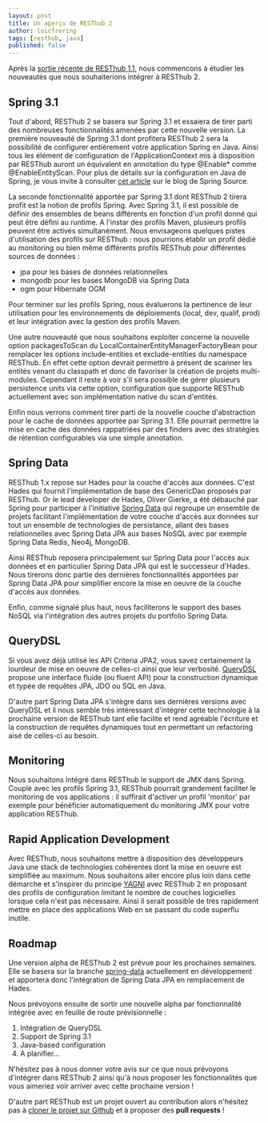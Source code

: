 ```yaml
---
layout: post
title: Un aperçu de RESThub 2
author: loicfrering
tags: [resthub, java]
published: false
---
```


Après la [sortie récente de RESThub
1.1](http://pullrequest.org/2011/06/28/resthub-1-1.html), nous
commencons à étudier les nouveautés que nous souhaiterions intégrer à
RESThub 2.

## Spring 3.1

Tout d'abord, RESThub 2 se basera sur Spring 3.1 et essaiera de tirer
parti des nombreuses fonctionnalités amenées par cette nouvelle version.
La première nouveauté de Spring 3.1 dont profitera RESThub 2 sera la
possibilité de configurer entièrement votre application Spring en Java.
Ainsi tous les élément de configuration de l'ApplicationContext mis à
disposition par RESThub auront un équivalent en annotation du type
@Enable\* comme @EnableEntityScan.  Pour plus de détails sur la
configuration en Java de Spring, je vous invite à consulter [cet
article](http://blog.springsource.com/2011/06/10/spring-3-1-m2-configuration-enhancements/)
sur le blog de Spring Source.

La seconde fonctionnalité apportée par Spring 3.1 dont RESThub 2 tirera
profit est la notion de profils Spring. Avec Spring 3.1, il est possible
de définir des ensembles de beans différents en fonction d'un profil
donné qui peut être défini au runtime. A l'instar des profils Maven,
plusieurs profils peuvent être activés simultanément. Nous envisageons
quelques pistes d'utilisation des profils sur RESThub : nous pourrions
établir un profil dédié au monitoring ou bien même différents profils
RESThub pour différentes sources de données :

* jpa pour les bases de données relationnelles
* mongodb pour les bases MongoDB via Spring Data
* ogm pour Hibernate OGM

Pour terminer sur les profils Spring, nous évaluerons la pertinence de
leur utilisation pour les environnements de déploiements (local, dev,
qualif, prod) et leur intégration avec la gestion des profils Maven.

Une autre nouveauté que nous souhaitons exploiter concerne la nouvelle
option packagesToScan du LocalContainerEntityManagerFactoryBean pour
remplacer les options include-entities et exclude-entities du namespace
RESThub. En effet cette option devrait permettre à présent de scanner
les entités venant du classpath et donc de favoriser la création de
projets multi-modules.  Cependant il reste à voir s'il sera possible de
gérer plusieurs persistence units via cette option, configuration que
supporte RESThub actuellement avec son implémentation native du scan
d'entités.

Enfin nous verrons comment tirer parti de la nouvelle couche
d'abstraction pour le cache de données apportée par Spring 3.1. Elle
pourrait permettre la mise en cache des données rappatriées par des
finders avec des stratégies de rétention configurables via une simple
annotation.

## Spring Data

RESThub 1.x repose sur Hades pour la couche d'accès aux données. C'est
Hades qui fournit l'implémentation de base des GenericDao proposés par
RESThub. Or le lead developer de Hades, Oliver Gierke, a été débauché
par Spring pour participer à l'initiative [Spring
Data](http://www.springsource.org/spring-data) qui regroupe un ensemble
de projets facilitant l'implémentation de votre couche d'accès aux
données sur tout un ensemble de technologies de persistance, allant des
bases relationnelles avec Spring Data JPA aux bases NoSQL avec par
exemple Spring Data Redis, Neo4j, MongoDB.

Ainsi RESThub reposera principalement sur Spring Data pour l'accès aux
données et en particulier Spring Data JPA qui est le successeur d'Hades.
Nous tirerons donc partie des dernières fonctionnalités apportées par
Spring Data JPA pour simplifier encore la mise en oeuvre de la couche
d'accès aux données.

Enfin, comme signalé plus haut, nous faciliterons le support des bases
NoSQL via l'intégration des autres projets du portfolio Spring Data.

## QueryDSL

Si vous avez déjà utilisé les API Criteria JPA2, vous savez certainement
la lourdeur de mise en oeuvre de celles-ci ainsi que leur verbosité.
[QueryDSL](http://www.querydsl.com/) propose une interface fluide (ou
fluent API) pour la construction dynamique et typée de requêtes JPA, JDO
ou SQL en Java.

D'autre part Spring Data JPA s'intègre dans ses dernières versions avec
QueryDSL et il nous semble très intéressant d'intégrer cette technologie
à la prochaine version de RESThub tant elle facilite et rend agréable
l'écriture et la construction de requêtes dynamiques tout en permettant
un refactoring aisé de celles-ci au besoin.

## Monitoring

Nous souhaitons intégré dans RESThub le support de JMX dans Spring.
Couplé avec les profils Spring 3.1, RESThub pourrait grandement
faciliter le monitoring de vos applications : il suffirait d'activer un
profil 'monitor' par exemple pour bénéficier automatiquement du
monitoring JMX pour votre application RESThub.

## Rapid Application Development

Avec RESThub, nous souhaitons mettre à disposition des développeurs Java
une stack de technologies cohérentes dont la mise en oeuvre est
simplifiée au maximum. Nous souhaitons aller encore plus loin dans cette
démarche et s'inspirer du principe
[YAGNI](http://fr.wikipedia.org/wiki/YAGNI) avec RESThub 2 en proposant
des profils de configuration limitant le nombre de couches logicielles
lorsque cela n'est pas nécessaire. Ainsi il serait possible de très
rapidement mettre en place des applications Web en se passant du code
superflu inutile.

## Roadmap

Une version alpha de RESThub 2 est prévue pour les prochaines semaines.
Elle se basera sur la branche
[spring-data](https://github.com/pullrequest/resthub/tree/spring-data)
actuellement en développement et apportera donc l'intégration de Spring
Data JPA en remplacement de Hades.

Nous prévoyons ensuite de sortir une nouvelle alpha par fonctionnalité
intégrée avec en feuille de route prévisionnelle :

1. Intégration de QueryDSL
2. Support de Spring 3.1
3. Java-based configuration
4. A planifier...

N'hésitez pas à nous donner votre avis sur ce que nous prévoyons
d'intégrer dans RESThub 2 ainsi qu'à nous proposer les fonctionnalités
que vous aimeriez voir arriver avec cette prochaine version !

D'autre part RESThub est un projet ouvert au contribution alors
n'hésitez pas à [cloner le projet sur
Github](https://github.com/pullrequest/resthub) et à proposer des **pull
requests** !
